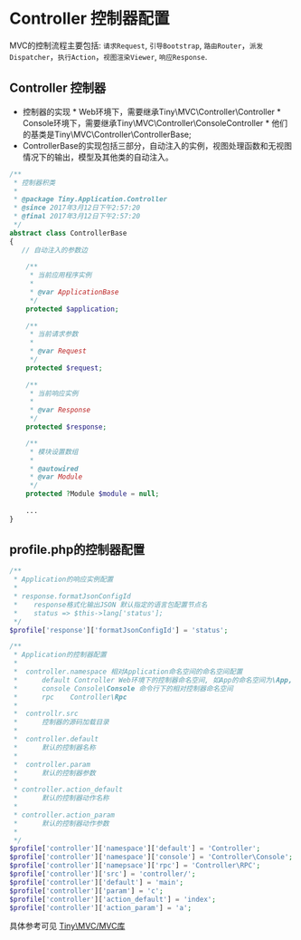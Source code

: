 Controller 控制器配置
==== 

MVC的控制流程主要包括: `请求Request`, `引导Bootstrap`, `路由Router`，`派发Dispatcher`，`执行Action`，`视图渲染Viewer`, `响应Response`.

Controller 控制器
----

* 控制器的实现 
      * Web环境下，需要继承Tiny\MVC\Controller\Controller
      * Console环境下，需要继承Tiny\MVC\Controller\ConsoleController
      * 他们的基类是Tiny\MVC\Controller\ControllerBase;
 * ControllerBase的实现包括三部分，自动注入的实例，视图处理函数和无视图情况下的输出，模型及其他类的自动注入。
```php
/**
 * 控制器积类
 *
 * @package Tiny.Application.Controller
 * @since 2017年3月12日下午2:57:20
 * @final 2017年3月12日下午2:57:20
 */
abstract class ControllerBase
{
   // 自动注入的参数边
    
    /**
     * 当前应用程序实例
     *
     * @var ApplicationBase
     */
    protected $application;
    
    /**
     * 当前请求参数
     *
     * @var Request
     */
    protected $request;
    
    /**
     * 当前响应实例
     *
     * @var Response
     */
    protected $response;

    /**
     * 模块设置数组
     * 
     * @autowired
     * @var Module
     */
    protected ?Module $module = null;
    
    ...
}
```

profile.php的控制器配置
----
```php
/**
 * Application的响应实例配置
 *
 * response.formatJsonConfigId
 *    response格式化输出JSON 默认指定的语言包配置节点名
 *    status => $this->lang['status'];
 */
$profile['response']['formatJsonConfigId'] = 'status';

/**
 * Application的控制器配置
 * 
 *  controller.namespace 相对Application命名空间的命名空间配置 
 *      default Controller Web环境下的控制器命名空间, 如App的命名空间为\App, 即\App\Controller
 *      console Console\Console 命令行下的相对控制器命名空间
 *      rpc    Controller\Rpc 
 *      
 *  controllr.src  
 *      控制器的源码加载目录
 *      
 *  controller.default  
 *      默认的控制器名称
 *      
 *  controller.param 
 *      默认的控制器参数
 *      
 * controller.action_default 
 *      默认的控制器动作名称
 * 
 * controller.action_param 
 *      默认的控制器动作参数              
 *          
 */
$profile['controller']['namespace']['default'] = 'Controller';
$profile['controller']['namespace']['console'] = 'Controller\Console';
$profile['controller']['namepsace']['rpc'] = 'Controller\RPC';
$profile['controller']['src'] = 'controller/';
$profile['controller']['default'] = 'main';
$profile['controller']['param'] = 'c';
$profile['controller']['action_default'] = 'index';
$profile['controller']['action_param'] = 'a';
```

具体参考可见 [Tiny\MVC/MVC库](https://github.com/tinyphporg/tinyphp-docs/blob/master/docs/lib/mvc.md)

